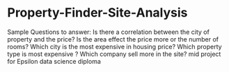 # Property-Finder-Site-Analysis
Sample Questions to answer: Is there a correlation between the city of property and the price?  Is the area effect the price more or the number of rooms?   Which city is the most expensive in housing price?  Which property type is most expensive ?  Which company sell more in the site?
mid project for Epsilon data science diploma
